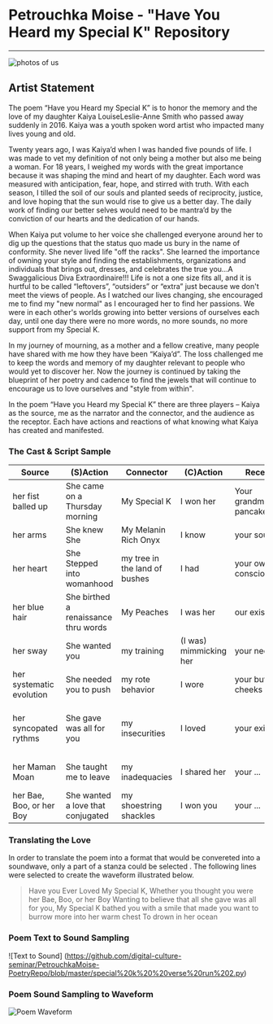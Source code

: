 # Petrouchka Moise - "Have You Heard my Special K" Repository
---
![photos of us](https://github.com/digital-culture-seminar/PetrouchkaMoise-PoetryRepo/blob/master/Terrible%20twos.png)

## Artist Statement

The poem “Have you Heard my Special K” is to honor the memory and the love of my daughter Kaiya LouiseLeslie-Anne Smith who passed away suddenly in 2016.  Kaiya was a youth spoken word artist who impacted many lives young and old.

Twenty years ago, I was Kaiya’d when I was handed five pounds of life. I was made to vet my definition of not only being a mother but also me being a woman.  For 18 years, I weighed my words with the great importance because it was shaping the mind and heart of my daughter.  Each word was measured with anticipation, fear, hope, and stirred with truth. With each season, I tilled the soil of our souls and planted seeds of reciprocity, justice, and love hoping that the sun would rise to give us a better day. The daily work of finding our better selves would need to be mantra’d by the conviction of our hearts and the dedication of our hands.  

When Kaiya put volume to her voice she challenged everyone around her to dig up the questions that the status quo made us bury in the name of conformity. She never lived life "off the racks". She learned the importance of owning your style and finding the establishments, organizations and individuals that brings out, dresses, and celebrates the true you...A Swaggalicious Diva Extraordinaire!!!
Life is not a one size fits all, and it is hurtful to be called “leftovers”, “outsiders” or “extra” just because we don't meet the views of people. As I watched our lives changing, she encouraged me to find my "new normal" as I encouraged her to find her passions.  We were in each other's worlds growing into better versions of ourselves each day, until one day there were no more words, no more sounds, no more support from my Special K.  

In my journey of mourning, as a mother and a fellow creative, many people have shared with me how they have been “Kaiya’d”.  The loss challenged me to keep the words and memory of my daughter relevant to people who would yet to discover her. Now the journey is continued by taking the blueprint of her poetry and cadence to find the jewels that will continue to encourage us to love ourselves and "style from within".

In the poem “Have you Heard my Special K” there are three players – Kaiya as the source, me as the narrator and the connector, and the audience as the receptor.  Each have actions and reactions of what knowing what Kaiya has created and manifested.

### The Cast & Script Sample
Source | (S)Action | Connector | (C)Action | Receptor | (R)Action
------ | --------- | --------- | --------- | -------- | -----------
her fist balled up | She came on a Thursday morning  | My Special K | I won her | Your grandma's pancake | you seen
her arms | She knew She | My Melanin Rich Onyx | I know | your soul | you can't miss her  
her heart | She Stepped into womanhood |my tree in the land of bushes | I had | your own consciousness |you ever rocked
her blue hair | She birthed a renaissance thru words | My Peaches | I was her | our existence | you ever heard
her sway | She wanted you | my training | (I was) mimmicking her | your neck | you can hear her
her systematic evolution | She needed you to push | my rote behavior | I wore | your butt cheeks | you ever loved
her syncopated rythms | She gave was all for you | my insecurities | I loved | your existence | you thought you where hers
her Maman Moan | She taught me to leave | my inadequacies | I shared her | your ... | (you) wanting to believe
her Bae, Boo, or her Boy| She wanted a love that conjugated | my shoestring shackles | I won you | your ...  | you want to borrow

### Translating the Love
In order to translate the poem into a format that would be convereted into a soundwave, only a part of a stanza could be selected . The following lines were selected to create the waveform illustrated below. 

> Have you Ever Loved My Special K,
> Whether you thought you were her Bae, Boo, or her Boy
> Wanting to believe that all she gave was all for you,
> My Special K bathed you with a smile
> that made you want to burrow more into her warm chest
> To drown in her ocean

### Poem Text to Sound Sampling
![Text to Sound] (https://github.com/digital-culture-seminar/PetrouchkaMoise-PoetryRepo/blob/master/special%20k%20%20verse%20run%202.py)

### Poem Sound Sampling to Waveform
![Poem Waveform](https://github.com/digital-culture-seminar/PetrouchkaMoise-PoetryRepo/blob/master/special_k_waveform%20clean.png)

